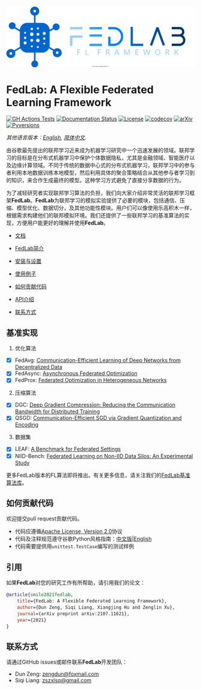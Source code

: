 <p align="center"><img src="./docs/imgs/FedLab-logo.svg?raw=True" width=600></p>

# FedLab: A Flexible Federated Learning Framework

[![GH Actions Tests](https://github.com/SMILELab-FL/FedLab/actions/workflows/CI.yml/badge.svg)](https://github.com/SMILELab-FL/FedLab/actions) [![Documentation Status](https://readthedocs.org/projects/fedlab/badge/?version=master)](https://fedlab.readthedocs.io/en/master/?badge=master) [![License](https://img.shields.io/github/license/SMILELab-FL/FedLab)](https://opensource.org/licenses/Apache-2.0) [![codecov](https://codecov.io/gh/SMILELab-FL/FedLab/branch/master/graph/badge.svg?token=4HHB5JCSC6)](https://codecov.io/gh/SMILELab-FL/FedLab) [![arXiv](https://img.shields.io/badge/arXiv-2107.11621-red.svg)](https://arxiv.org/abs/2107.11621) [![Pyversions](https://img.shields.io/pypi/pyversions/fedlab.svg?style=flat-square)](https://pypi.python.org/pypi/fedlab)


_其他语言版本：[English](README.md), [简体中文](README.zh-cn.md)._

​        由谷歌最先提出的联邦学习近来成为机器学习研究中一个迅速发展的领域。联邦学习的目标是在分布式机器学习中保护个体数据隐私，尤其是金融领域、智能医疗以及边缘计算领域。不同于传统的数据中心式的分布式机器学习，联邦学习中的参与者利用本地数据训练本地模型，然后利用具体的聚合策略结合从其他参与者学习到的知识，来合作生成最终的模型。这种学习方式避免了直接分享数据的行为。

​        为了减轻研究者实现联邦学习算法的负担，我们向大家介绍非常灵活的联邦学习框架**FedLab**。**FedLab**为联邦学习的模拟实验提供了必要的模块，包括通信、压缩、模型优化、数据切分，及其他功能性模块。用户们可以像使用乐高积木一样，根据需求构建他们的联邦模拟环境。我们还提供了一些联邦学习的基准算法的实现，方便用户能更好的理解并使用**FedLab**。



- [文档](https://fedlab.readthedocs.io/en/master/)
- [FedLab简介](https://fedlab.readthedocs.io/en/master/overview.html)
- [安装与设置](https://fedlab.readthedocs.io/en/master/install.html)
- [使用例子](https://fedlab.readthedocs.io/en/master/example.html)
- [如何贡献代码](https://fedlab.readthedocs.io/en/master/contributing.html)
- [API介绍](https://fedlab.readthedocs.io/en/master/autoapi/index.html)

- [联系方式](#联系方式)

## 基准实现

1. 优化算法
- [x] FedAvg: [Communication-Efficient Learning of Deep Networks from Decentralized Data](http://proceedings.mlr.press/v54/mcmahan17a/mcmahan17a.pdf)
- [x] FedAsync: [Asynchronous Federated Optimization](http://arxiv.org/abs/1903.03934)
- [x] FedProx: [Federated Optimization in Heterogeneous Networks](https://arxiv.org/abs/1812.06127)

2. 压缩算法
- [x] DGC: [Deep Gradient Compression: Reducing the Communication Bandwidth for Distributed Training](https://arxiv.org/abs/1712.01887)
- [x] QSGD: [Communication-Efficient SGD via Gradient Quantization and Encoding](https://proceedings.neurips.cc/paper/2017/hash/6c340f25839e6acdc73414517203f5f0-Abstract.html)

3. 数据集
- [x] LEAF: [A Benchmark for Federated Settings](http://arxiv.org/abs/1812.01097)
- [x] NIID-Bench: [Federated Learning on Non-IID Data Silos: An Experimental Study](https://arxiv.org/abs/2102.02079)

更多FedLab版本的FL算法即将推出。有关更多信息，请关注我们的[FedLab基准算法库](https://github.com/SMILELab-FL/FedLab-benchmarks)。

## 如何贡献代码

欢迎提交pull request贡献代码。

- 代码应遵循[Apache License, Version 2.0](https://www.apache.org/licenses/LICENSE-2.0.html)协议
- 代码及注释规范遵守谷歌Python风格指南：[中文版](https://zh-google-styleguide.readthedocs.io/en/latest/google-python-styleguide/python_style_rules/)|[English](https://google.github.io/styleguide/pyguide.html)
- 代码需要提供用`unittest.TestCase`编写的测试样例



## 引用

如果**FedLab**对您的研究工作有所帮助，请引用我们的论文：

```bibtex
@article{smile2021fedlab,  
    title={FedLab: A Flexible Federated Learning Framework},  
    author={Dun Zeng, Siqi Liang, Xiangjing Hu and Zenglin Xu},  
    journal={arXiv preprint arXiv:2107.11621},  
    year={2021}
}
```



## 联系方式

请通过GitHub issues或邮件联系**FedLab**开发团队：

- Dun Zeng: zengdun@foxmail.com
- Siqi Liang: zszxlsq@gmail.com

